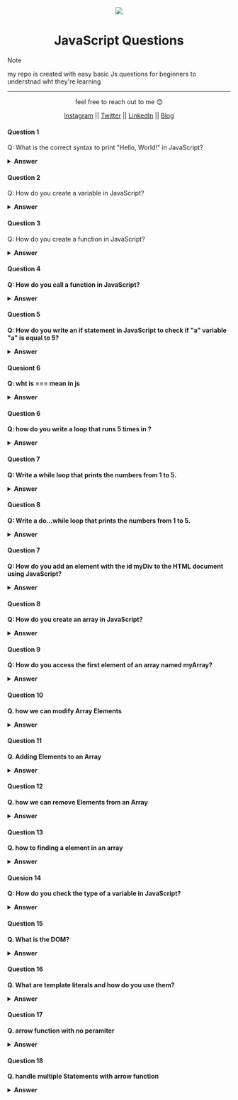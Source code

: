 <div align="center">
  <img height="60" src="https://img.icons8.com/color/344/javascript.png">
  <h1>JavaScript Questions</h1>
</div>

> [!NOTE]  
> my repo is created with easy basic Js questions for beginners to understnad wht they're learning

---

<p align="center">feel free to reach out to me 😊</p>

<p align="center">
  <a href="#">Instagram</a> || <a href="#">Twitter</a> || <a href="#">LinkedIn</a> || <a href="#">Blog</a>
</p>

</p>
</details>

#### Question 1

Q: What is the correct syntax to print "Hello, World!" in JavaScript?

<details><summary><b>Answer</b></summary>

```js
console.log("Hello, World!");
```

</details>

#### Question 2

Q: How do you create a variable in JavaScript?

<details><summary><b>Answer</b></summary>

```js
let yourVariableName //  its called camlecase formate
var yourVariableName
const yourVariableName
```

> var, let, and const are all used for declaring variables in JavaScript, but they have different scoping, hoisting, and reassignment behaviors. in the modern days var is not recomanded.

</details>

#### Question 3

Q: How do you create a function in JavaScript?

<details><summary><b>Answer<br></summary>

```js
function functioName() {
  //u can use name as it function name
  // your code excute here
}
```

![alt text](image.png)

</details>

#### Question 4

Q: How do you call a function in JavaScript?

<details><summary><b>Answer<br></summary>

```js
function yourFunction() {
  // your code excute here
}
yourFunction();
```

![alt text](image-1.png)

</details>

#### Question 5

Q: How do you write an if statement in JavaScript to check if "a" variable "a" is equal to 5?

<details><summary><b>Answer<br></summary>

```js
if (a === 5)
```

</details>

#### Quesiont 6

Q: wht is === mean in js

<details><summary><b>Answer<br></summary>

<p > in JavaScript, the === operator is known as the strict equality operator. It compares two values for equality, considering both the value and the type. This means that === will only return true if the values on both sides of the operator are exactly same in both type and value </p>

</details>

#### Question 6

Q: how do you write a loop that runs 5 times in ?

<details><summary><b>Answer<br></summary>

```js
for (let number = 1; number <= 5; number++) {
  console.log(number);
}
```

![alt text](image-2.png)

</details>

#### Question 7

Q: Write a while loop that prints the numbers from 1 to 5.

<details><summary><b>Answer<br></summary>

```js
let value = 1;
while (value < 5) {
  console.log(value);
  value++;
}
```

![alt text](image-3.png)

</details>

#### Question 8

Q: Write a do...while loop that prints the numbers from 1 to 5.

<details><summary><b>Answer<br></summary>

```js
let value = 1;
do {
  console.log(value);
  value++;
} while (value < 5);
```

![alt text](image-4.png)

</details>

#### Question 7

Q: How do you add an element with the id myDiv to the HTML document using JavaScript?

<details><summary><b>Answer<br></summary>

```javascript
let newDiv = document.createElement("div");
newDiv.id = "myDiv";
document.body.appendChild(newDiv);
```

</details>

#### Question 8

Q: How do you create an array in JavaScript?

<details><summary><b>Answer<br></summary>

```js
let myArray = [1, 2, 3, 4, 5];
```

![alt text](image-5.png)

</details>

#### Question 9

Q: How do you access the first element of an array named myArray?

<details><summary><b>Answer<br></summary>

```js
let myArray = [1, 2, 3, 4, 5];
console.log(myArray[0]);
```

![alt text](image-6.png)

</details>

#### Question 10

Q. how we can modify Array Elements

<details><summary><b>Answer<br></summary>

```js
let myToy = ["car", "bike", "computer"];

myToy[2] = "Toyota Truck";

console.log(myToy);
```

![alt text](image-7.png)

</details>

#### Question 11

Q. Adding Elements to an Array

<details><summary><b>Answer<br></summary>

```js
// add an element to the end
let myNumber = [1, 2, 3];
myNumber.push(4);
console.log(myNumber);
```

![alt text](image-8.png)

```js
// add an element to the beginning
let myNumber = [2, 3, 4];
myNumber.unshift(1);

console.log(myNumber);
```

![alt text](image-9.png)

</details>

#### Question 12

Q. how we can remove Elements from an Array

<details><summary><b>Answer<br></summary>

```js
//remove last element
let language = ["Bangla", "English", "Abaric", "Hindi"];

language.pop();

console.log(language);
```

![alt text](image-10.png)

```js
//remove first element
let language = ["Bangla", "English", "Abaric", "Hindi"];

language.shift();

console.log(language);
```

![alt text](image-11.png)

</details>

#### Question 13

Q. how to finding a element in an array

<details><summary><b>Answer<br></summary>

```js
// Find the index of an element
let scores = [10, 20, 30, 40, 50];

let index = scores.indexOf(30);

console.log(index); //excute code 2

// Check if an element exists
let exists = scores.includes(20);
console.log(exists); // excute code true
```

![alt text](image-12.png)

</details>

#### Quesion 14

Q: How do you check the type of a variable in JavaScript?

<details><summary><b>Answer<br></summary>

```js
let myName = "arnob";
let myAge = 22;

console.log(typeof myName);
console.log(typeof myAge);
```

![alt text](image-14.png)

</details>

#### Question 15

Q. What is the DOM?

<details><summary><b>Answer<br></summary>
<p>
    The Document Object Model (DOM) is a programming interface for web documents. It represents the page so that programs can change the document structure(HTML), style(css), and content.
</p>
</details>

#### Question 16

Q. What are template literals and how do you use them?

<details><summary><b>Answer<br></summary>

```js
let name = "arnob";
let greeting = `Hello, ${name}!`;
console.log(greeting);
```

![alt text](image-15.png)

</details>

#### Question 17

Q. arrow function with no peramiter

<details><summary><b>Answer<br></summary>

```js
let myName = () => "i am arnob";

console.log(myName());
```

</details>

#### Question 18

Q. handle multiple Statements with arrow function

<details><summary><b>Answer<br></summary>

```js
let sum = (x, y) => {
  const result = x + y;
  return result;
};

console.log(sum(4, 2));
```

![alt text](image-16.png)

</details>
